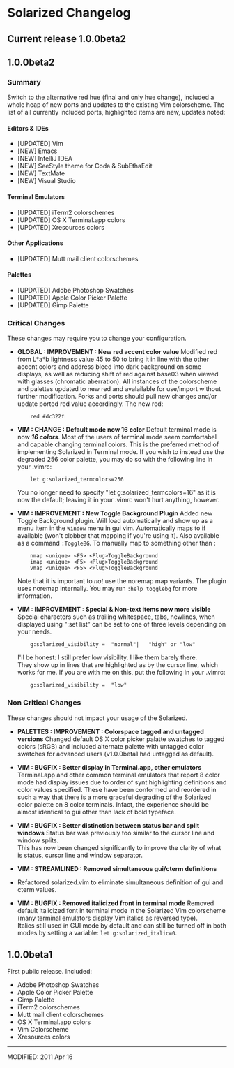 Solarized Changelog
===================

## Current release 1.0.0beta2

1.0.0beta2
----------

### Summary

Switch to the alternative red hue (final and only hue change), included a whole
heap of new ports and updates to the existing Vim colorscheme. The list of all 
currently included ports, highlighted items are new, updates noted:

#### Editors & IDEs

*   \[UPDATED\] Vim
*   \[NEW\] Emacs
*   \[NEW\] IntelliJ IDEA
*   \[NEW\] SeeStyle theme for Coda & SubEthaEdit
*   \[NEW\] TextMate
*   \[NEW\] Visual Studio

#### Terminal Emulators

* \[UPDATED\] iTerm2 colorschemes
* \[UPDATED\] OS X Terminal.app colors
* \[UPDATED\] Xresources colors

#### Other Applications

* \[UPDATED\] Mutt mail client colorschemes

#### Palettes

* \[UPDATED\] Adobe Photoshop Swatches
* \[UPDATED\] Apple Color Picker Palette
* \[UPDATED\] Gimp Palette


### Critical Changes

These changes may require you to change your configuration.

*   **GLOBAL : IMPROVEMENT : New red accent color value**
    Modified red from L\*a\*b lightness value 45 to 50 to bring it in
    line with the other accent colors and address bleed into dark background on 
    some displays, as well as reducing shift of red against base03 when viewed 
    with glasses (chromatic aberration). All instances of the colorscheme and 
    palettes updated to new red and avalailable for use/import without further 
    modification. Forks and ports should pull new changes and/or update ported 
    red value accordingly.  The new red:

            red #dc322f

*   **VIM : CHANGE : Default mode now 16 color**
    Default terminal mode is now ***16 colors***. Most of the users of terminal 
    mode seem comfortabel and capable changing terminal colors. This is the 
    preferred method of implementing Solarized in Terminal mode. If you wish to 
    instead use the degraded 256 color palette, you may do so with the 
    following line in your .vimrc:

            let g:solarized_termcolors=256

    You no longer need to specify "let g:solarized_termcolors=16" as it is now 
    the default; leaving it in your .vimrc won't hurt anything, however.

*   **VIM : IMPROVEMENT : New Toggle Background Plugin**
    Added new Toggle Background plugin. Will load automatically and show up as 
    a menu item in the `Window` menu in gui vim. Automatically maps to <F5> if 
    available (won't clobber that mapping if you're using it). Also available 
    as a command `:ToggleBG`.  To manually map to something other than <F5>:

            nmap <unique> <F5> <Plug>ToggleBackground
            imap <unique> <F5> <Plug>ToggleBackground
            vmap <unique> <F5> <Plug>ToggleBackground

    Note that it is important to *not* use the noremap map variants. The plugin
    uses noremap internally. You may run `:help togglebg` for more information.

*   **VIM : IMPROVEMENT : Special & Non-text items now more visible**
    Special characters such as trailing whitespace, tabs, newlines, when 
    displayed using ":set list" can be set to one of three levels depending on 
    your needs.

            g:solarized_visibility =  "normal"|   "high" or "low"

    I'll be honest: I still prefer low visibility. I like them barely there.  
    They show up in lines that are highlighted as by the cursor line, which 
    works for me. If you are with me on this, put the following in your .vimrc:

            g:solarized_visibility =  "low"

### Non Critical Changes

These changes should not impact your usage of the Solarized.

*   **PALETTES : IMPROVEMENT : Colorspace tagged and untagged versions**
    Changed default OS X color picker palatte swatches to tagged colors (sRGB) 
    and included alternate palette with untagged color swatches for advanced 
    users (v1.0.0beta1 had untagged as default).

*   **VIM : BUGFIX : Better display in Terminal.app, other emulators**
    Terminal.app and other common terminal emulators that report 8 color mode 
    had display issues due to order of synt highlighting definitions and color 
    values specified. These have been conformed and reordered in such a way 
    that there is a more graceful degrading of the Solarized color palette on 
    8 color terminals. Infact, the experience should be almost identical to gui 
    other than lack of bold typeface.

*   **VIM : BUGFIX : Better distinction between status bar and split windows**
    Status bar was previously too similar to the cursor line and window splits.  
    This has now been changed significantly to improve the clarity of what is 
    status, cursor line and window separator.

*   **VIM : STREAMLINED : Removed simultaneous gui/cterm definitions**
*   Refactored solarized.vim to eliminate simultaneous definition of gui and 
    cterm values.

*   **VIM : BUGFIX : Removed italicized front in terminal mode**
    Removed default italicized font in terminal mode in the Solarized Vim
    colorscheme (many terminal emulators display Vim italics as reversed type).  
    Italics still used in GUI mode by default and can still be turned off in 
    both modes by setting a variable: `let g:solarized_italic=0`.

1.0.0beta1
----------

First public release. Included:

* Adobe Photoshop Swatches
* Apple Color Picker Palette
* Gimp Palette
* iTerm2 colorschemes
* Mutt mail client colorschemes
* OS X Terminal.app colors
* Vim Colorscheme
* Xresources colors



***

MODIFIED: 2011 Apr 16
